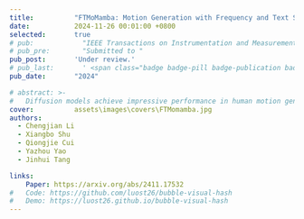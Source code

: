 ```yaml
---
title:          "FTMoMamba: Motion Generation with Frequency and Text State Space Models"
date:           2024-11-26 00:01:00 +0800
selected:       true
# pub:            "IEEE Transactions on Instrumentation and Measurement"
# pub_pre:        "Submitted to "
pub_post:       'Under review.'
# pub_last:       ' <span class="badge badge-pill badge-publication badge-success">Spotlight</span>'
pub_date:       "2024"

# abstract: >-
#   Diffusion models achieve impressive performance in human motion generation. However, current approaches typically ignore the significance of frequency-domain information in capturing fine-grained motions within the latent space (e.g., low frequencies correlate with static poses, and high frequencies align with fine-grained motions). Additionally, there is a semantic discrepancy between text and motion, leading to inconsistency between the generated motions and the text descriptions. In this work, we propose a novel diffusion-based FTMoMamba framework equipped with a Frequency State Space Model (FreqSSM) and a Text State Space Model (TextSSM). Specifically, to learn fine-grained representation, FreqSSM decomposes sequences into low-frequency and high-frequency components, guiding the generation of static pose (e.g., sits, lay) and fine-grained motions (e.g., transition, stumble), respectively. To ensure the consistency between text and motion, TextSSM encodes text features at the sentence level, aligning textual semantics with sequential features. Extensive experiments show that FTMoMamba achieves superior performance on the text-to-motion generation task, especially gaining the lowest FID of 0.181 (rather lower than 0.421 of MLD) on the HumanML3D dataset.
cover:          assets\images\covers\FTMomamba.jpg
authors:
  - Chengjian Li 
  - Xiangbo Shu
  - Qiongjie Cui
  - Yazhou Yao
  - Jinhui Tang

links:
    Paper: https://arxiv.org/abs/2411.17532
#   Code: https://github.com/luost26/bubble-visual-hash
#   Demo: https://luost26.github.io/bubble-visual-hash
---
```

